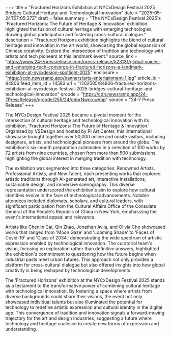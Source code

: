 +++
title = "Fractured Horizons Exhibition at NYCxDesign Festival 2025 Bridges Cultural Heritage and Technological Innovation"
date = "2025-05-24T07:05:37Z"
draft = false
summary = "The NYCxDesign Festival 2025's 'Fractured Horizons: The Future of Heritage & Innovation' exhibition highlighted the fusion of cultural heritage with emerging technologies, drawing global participation and fostering cross-cultural dialogue."
description = "Fractured Horizons exhibition highlights the blend of cultural heritage and innovation in the art world, showcasing the global expansion of Chinese creativity. Explore the intersection of tradition and technology with artists and tech pioneers at this landmark event."
source_link = "https://www.24-7pressrelease.com/press-release/523131/global-voices-and-emerging-tech-converge-in-fractured-horizons-a-landmark-exhibition-at-nycxdesign-spotlight-2025"
enclosure = "https://cdn.newsramp.app/banners/arts-entertainment-1.jpg"
article_id = 84806
feed_item_id = 14583
url = "/202505/84806-fractured-horizons-exhibition-at-nycxdesign-festival-2025-bridges-cultural-heritage-and-technological-innovation"
qrcode = "https://cdn.newsramp.app/24-7PressRelease/qrcode/255/24/odorNwco.webp"
source = "24-7 Press Release"
+++

<p>The NYCxDesign Festival 2025 became a pivotal moment for the intersection of cultural heritage and technological innovation with its exhibition, 'Fractured Horizons: The Future of Heritage & Innovation.' Organized by VSDesign and hosted by PI Art Center, this international showcase brought together over 50,000 online and onsite visitors, including designers, artists, and technological pioneers from around the globe. The exhibition's six-month preparation culminated in a selection of 100 works by 72 artists from nine countries, chosen from more than 500 submissions, highlighting the global interest in merging tradition with technology.</p><p>The exhibition was segmented into three categories: Renowned Artists, Professional Artists, and New Talent, each presenting works that explored artistic traditions through AI-generated art, interactive installations, sustainable design, and immersive scenography. This diverse representation underscored the exhibition's aim to explore how cultural identities evolve in the face of technological advancements. Notable attendees included diplomats, scholars, and cultural leaders, with significant participation from the Cultural Affairs Office of the Consulate General of the People's Republic of China in New York, emphasizing the event's international appeal and relevance.</p><p>Artists like Chenlin Cai, Qin Zhao, Jonathan Avila, and Olivia Cho showcased works that ranged from 'Moon Gaze' and 'Looming Shade' to 'Faces of Covid-19' and 'Class of 2034,' demonstrating the wide spectrum of artistic expression enabled by technological innovation. The curatorial team's vision, focusing on exploration rather than definitive answers, highlighted the exhibition's commitment to questioning how the future begins when industrial pasts meet urban futures. This approach not only provided a platform for cross-cultural dialogue but also offered insights into how global creativity is being reshaped by technological developments.</p><p>The 'Fractured Horizons' exhibition at the NYCxDesign Festival 2025 stands as a testament to the transformative power of combining cultural heritage with technological innovation. By fostering a space where artists from diverse backgrounds could share their visions, the event not only showcased individual talents but also illuminated the potential for technology to redefine artistic expression and cultural identity in the digital age. This convergence of tradition and innovation signals a forward-moving trajectory for the art and design industries, suggesting a future where technology and heritage coalesce to create new forms of expression and understanding.</p>